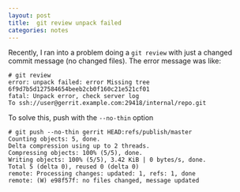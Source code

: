 ```yaml
---
layout: post
title:  git review unpack failed
categories: notes
---
```

Recently, I ran into a problem doing a `git review` with just a changed
commit message (no changed files). The error message was like:

    # git review
    error: unpack failed: error Missing tree 6f9d7b5d127584654beeb2cb0f160c21e521cf01
    fatal: Unpack error, check server log
    To ssh://user@gerrit.example.com:29418/internal/repo.git

To solve this, push with the `--no-thin` option

    # git push --no-thin gerrit HEAD:refs/publish/master
    Counting objects: 5, done.
    Delta compression using up to 2 threads.
    Compressing objects: 100% (5/5), done.
    Writing objects: 100% (5/5), 3.42 KiB | 0 bytes/s, done.
    Total 5 (delta 0), reused 0 (delta 0)
    remote: Processing changes: updated: 1, refs: 1, done
    remote: (W) e98f57f: no files changed, message updated
